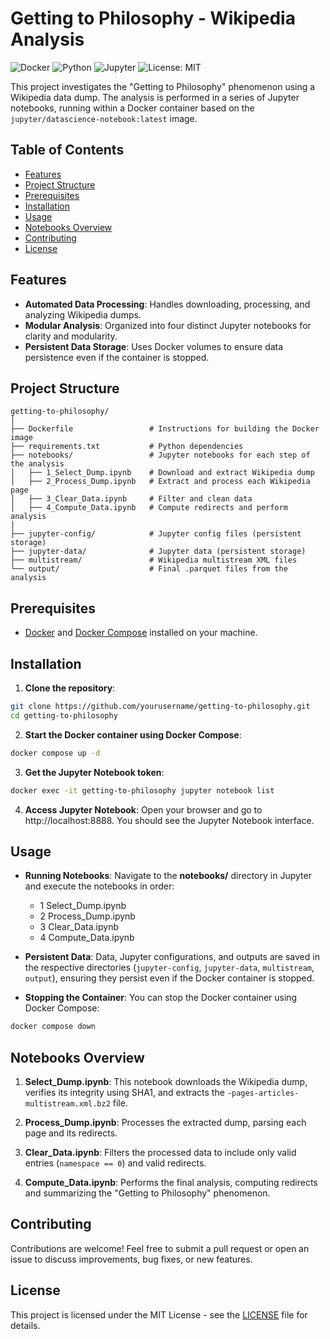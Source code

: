 # Getting to Philosophy - Wikipedia Analysis

![Docker](https://img.shields.io/badge/Docker-27.1.1-blue)
![Python](https://img.shields.io/badge/Python-3.11.6%2B-green)
![Jupyter](https://img.shields.io/badge/Jupyter-Notebook-orange)
![License: MIT](https://img.shields.io/badge/License-MIT-yellow)

This project investigates the "Getting to Philosophy" phenomenon using a Wikipedia data dump. The analysis is performed in a series of Jupyter notebooks, running within a Docker container based on the `jupyter/datascience-notebook:latest` image.

## Table of Contents

- [Features](#features)
- [Project Structure](#project-structure)
- [Prerequisites](#prerequisites)
- [Installation](#installation)
- [Usage](#usage)
- [Notebooks Overview](#notebooks-overview)
- [Contributing](#contributing)
- [License](#license)

## Features

- **Automated Data Processing**: Handles downloading, processing, and analyzing Wikipedia dumps.
- **Modular Analysis**: Organized into four distinct Jupyter notebooks for clarity and modularity.
- **Persistent Data Storage**: Uses Docker volumes to ensure data persistence even if the container is stopped.

## Project Structure

```plaintext
getting-to-philosophy/
│
├── Dockerfile                 # Instructions for building the Docker image
├── requirements.txt           # Python dependencies
├── notebooks/                 # Jupyter notebooks for each step of the analysis
│   ├── 1_Select_Dump.ipynb    # Download and extract Wikipedia dump
│   ├── 2_Process_Dump.ipynb   # Extract and process each Wikipedia page
│   ├── 3_Clear_Data.ipynb     # Filter and clean data
│   ├── 4_Compute_Data.ipynb   # Compute redirects and perform analysis
│
├── jupyter-config/            # Jupyter config files (persistent storage)
├── jupyter-data/              # Jupyter data (persistent storage)
├── multistream/               # Wikipedia multistream XML files
└── output/                    # Final .parquet files from the analysis
```

## Prerequisites

- [Docker](https://docs.docker.com/engine/install/) and [Docker Compose](https://docs.docker.com/compose/install/) installed on your machine.

## Installation

1. **Clone the repository**:

```bash
git clone https://github.com/yourusername/getting-to-philosophy.git
cd getting-to-philosophy
```

2. **Start the Docker container using Docker Compose**:

```bash
docker compose up -d
```

3. **Get the Jupyter Notebook token**:

```bash
docker exec -it getting-to-philosophy jupyter notebook list
```

4. **Access Jupyter Notebook**:
Open your browser and go to http://localhost:8888. You should see the Jupyter Notebook interface.


## Usage

- **Running Notebooks**: Navigate to the **notebooks/** directory in Jupyter and execute the notebooks in order:
    - 1 Select_Dump.ipynb
    - 2 Process_Dump.ipynb
    - 3 Clear_Data.ipynb
    - 4 Compute_Data.ipynb

- **Persistent Data**: Data, Jupyter configurations, and outputs are saved in the respective directories (`jupyter-config`, `jupyter-data`, `multistream`, `output`), ensuring they persist even if the Docker container is stopped.

- **Stopping the Container**: You can stop the Docker container using Docker Compose:
```bash
docker compose down
```

## Notebooks Overview
1. **Select_Dump.ipynb**: This notebook downloads the Wikipedia dump, verifies its integrity using SHA1, and extracts the `-pages-articles-multistream.xml.bz2` file.

2. **Process_Dump.ipynb**: Processes the extracted dump, parsing each page and its redirects.

3. **Clear_Data.ipynb**: Filters the processed data to include only valid entries (`namespace == 0`) and valid redirects.

4. **Compute_Data.ipynb**: Performs the final analysis, computing redirects and summarizing the "Getting to Philosophy" phenomenon.

## Contributing

Contributions are welcome! Feel free to submit a pull request or open an issue to discuss improvements, bug fixes, or new features.

## License
This project is licensed under the MIT License - see the [LICENSE](LICENSE) file for details.
